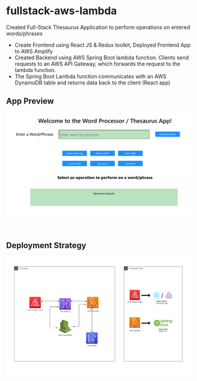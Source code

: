 # fullstack-aws-lambda

Created Full-Stack Thesaurus Application to perform operations on entered words/phrases 

- Create Frontend using React JS & Redux toolkit, Deployed Frontend App to AWS Amplify 
- Created Backend using AWS Spring Boot lambda function. Clients send requests to an AWS API Gateway, which forwards the request to the lambda function.
- The Spring Boot Lambda function communicates with an AWS DynamoDB table and returns data back to the client (React app)

## App Preview 
![Application](./react-thesaurus/public/v2/thesaurus.png)


<br>

## Deployment Strategy
![Application](./fullstack-deployment.drawio.png)
